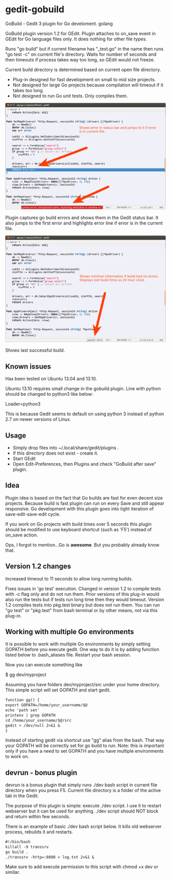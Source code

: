 gedit-gobuild
=============

GoBuild - Gedit 3 plugin for Go develoment. golang 

GoBuild plugin version 1.2 for GEdit. Plugin attaches to on_save event
in GEdit for Go language files only. It does nothing for other file types.

Runs "go build" but if current filename has "_test.go" in the name 
then runs "go test -c" on current file's directory. Waits for number of seconds 
and then timeouts if process takes way too long, so GEdit would not freeze.

Current build directory is determined based on current open file directory.

 * Plug-in designed for fast development on small to mid size projects.
 * Not designed for large Go projects because compilation will timeout if it 
takes too long.
 * Not designed to run Go unit tests. Only compiles them.

![screen1](gobuildscreen1.png)

Plugin captures go build errors and shows them in the Gedit status bar.
It also jumps to the first error and highlights error line if error is in 
the current file.

![screen2](gobuildscreen2.png)

Shows last successful build.

Known issues 
------------

Has been tested on Ubuntu 13.04 and 13.10.

Ubuntu 13.10 requires small change in the gobuild.plugin.
Line with python should be changed to python3 like below:

Loader=python3

This is because Gedit seems to default on using python 3 instead of 
python 2.7 on newer versions of Linux.

Usage
-----

 * Simply drop files into ~/.local/share/gedit/plugins .
 * If this directory does not exist - create it.
 * Start GEdit
 * Open Edit-Preferences, then Plugins and check "GoBuild after save" plugin.
 
Idea
----

Plugin idea is based on the fact that Go builds are fast for even decent size
projects. Because build is fast plugin can run on every Save and still appear 
responsive.
Go development with this plugin goes into tight iteration of save-edit-save-edit
cycle. 

If you work on Go projects with build times over 5 seconds this plugin should be
modified to use keyboard shortcut (such as 'F5') instead of on_save action.

Ops, I forgot to mention...Go is **awesome**. But you probably already know that.

Version 1.2 changes
-------------------

Increased timeout to 11 seconds to allow long running builds.

Fixes issues in 'go test' execution. 
Changed in version 1.2 to compile tests with -c flag only and do not run them.
Prior versions of this plug-in would also run the tests but if tests run long time then they would timeout.
Version 1.2 compiles tests into pkg.test binary but does not run them.
You can run "go test" or "pkg.test" from bash terminal or by other means, not via this plug-in.

Working with multiple Go environments
-------------------------------------

It is possible to work with multiple Go environments by simply setting GOPATH before you execute gedit.
One way to do it is by adding function listed below to .bash_aliases file. Restart your bash session.

Now you can execute something like 

$ gg dev/myproject

Assuming you have folders dev/myproject/src under your home directory. This simple script will
set GOPATH and start gedit.

    function gg() { 
    export GOPATH=/home/your_username/$@
    echo 'path set'
    printenv | grep GOPATH
    cd /home/your_username/$@/src
    gedit > /dev/null 2>&1 &
    }

Instead of starting gedit via shortcut use "gg" alias from the bash. That way your GOPATH will
be correctly set for go build to run. Note: this is important only if you have a need to set 
GOPATH and you have multiple environments to work on.

devrun - bonus plugin
---------------------

devrun is a bonus plugin that simply runs ./dev bash script in current file directory when you press F5.
Current file directory is a folder of the active tab in the Gedit.

The purpose of this plugin is simple: execute ./dev script. I use it to restart webserver but it
can be used for anything. ./dev script should NOT block and return within few seconds.

There is an example of basic ./dev bash script below. It kills old webserver process, rebuilds it and
restarts.

	#!/bin/bash
	killall -9 transsrv
	go build .
	./transsrv -http=:8080 > log.txt 2>&1 &
	
Make sure to add execute permission to this script with chmod +x dev or similar.



